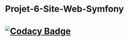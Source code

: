 # Projet-6-Site-Web-Symfony
# [![Codacy Badge](https://app.codacy.com/project/badge/Grade/e5c6f67390da4db99cccb5f9a1ee3d9b)](https://www.codacy.com/gh/Yo13109/Projet-6-Site-Web-Symfony/dashboard?utm_source=github.com&amp;utm_medium=referral&amp;utm_content=Yo13109/Projet-6-Site-Web-Symfony&amp;utm_campaign=Badge_Grade)